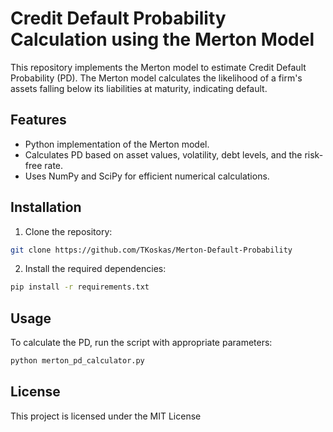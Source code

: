 # Credit Default Probability Calculation using the Merton Model

This repository implements the Merton model to estimate Credit Default Probability (PD). The Merton model calculates the likelihood of a firm's assets falling below its liabilities at maturity, indicating default. 

## Features
- Python implementation of the Merton model.
- Calculates PD based on asset values, volatility, debt levels, and the risk-free rate.
- Uses NumPy and SciPy for efficient numerical calculations.

## Installation
1. Clone the repository:
```bash
git clone https://github.com/TKoskas/Merton-Default-Probability
```

2. Install the required dependencies:

```bash
pip install -r requirements.txt
```




## Usage
To calculate the PD, run the script with appropriate parameters:

```bash
python merton_pd_calculator.py

```

## License

This project is licensed under the MIT License
